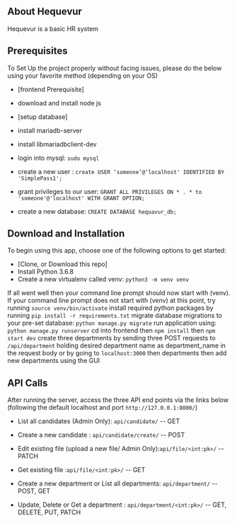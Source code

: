 ## About Hequevur

Hequevur is a basic HR system


## Prerequisites

To Set Up the project properly without facing issues, please do the below using your favorite method (depending on your OS)

* [frontend Prerequisite]
* download and install node js

* [setup database]
* install mariadb-server 
* install libmariadbclient-dev
* login into mysql: `sudo mysql`
* create a new user : `create USER ‘someone’@‘localhost' IDENTIFIED BY 'SimplePass1';`
* grant privileges to our user: `GRANT ALL PRIVILEGES ON * . * to 'someone'@'localhost' WITH GRANT OPTION;`
* create a new database: `CREATE DATABASE hequavur_db;`

## Download and Installation

To begin using this app, choose one of the following options to get started:

* [Clone, or Download this repo]
* Install Python 3.6.8
* Create a new virtualenv called venv: `python3 -m venv venv`
    
If all went well then your command line prompt should now start with (venv).
If your command line prompt does not start with (venv) at this point, try running `source venv/bin/activate`
install required python packages by running `pip install -r requirements.txt`
migrate database migrations to your pre-set database: `python manage.py migrate`
run application using: `python manage.py runserver`
cd into frontend then `npm install` then `npm start dev`
create three departments by sending three POST requests to `/api/department` holding desired department name as department_name in the request body
or by going to `localhost:3000` then departments then add new departments using the GUI

## API Calls
After running the server, access the three API end points via the links below (following the default localhost and port `http://127.0.0.1:8000/`)
* List all candidates (Admin Only): `api/candidate/` -- GET
* Create a new candidate : `api/candidate/create/` -- POST
* Edit existing file (upload a new file/ Admin Only):`api/file/<int:pk>/` -- PATCH
* Get existing file :`api/file/<int:pk>/` -- GET

* Create a new department or List all departments: `api/department/` -- POST, GET
* Update, Delete or Get a department : `api/department/<int:pk>/` -- GET, DELETE, PUT, PATCH



